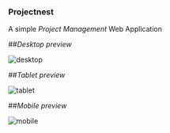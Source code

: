 ### Projectnest

A simple *Project Management* Web Application

##*Desktop preview*

![desktop](https://github.com/projectfinalaudio/projectnest/blob/admin_dashboard/previews/admin%20dashboard.png?raw=true)

##*Tablet preview*

![tablet](https://github.com/projectfinalaudio/projectnest/blob/admin_dashboard/previews/admin%20dashboard(tablet%20view).png?raw=true)

##*Mobile preview*

![mobile](https://github.com/projectfinalaudio/projectnest/blob/admin_dashboard/previews/admin%20dashboard(mobile%20view).png?raw=true)
